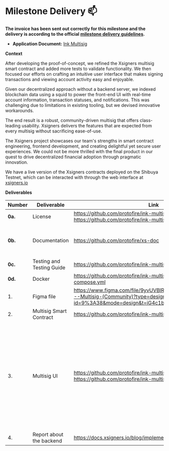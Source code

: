 # Milestone Delivery :mailbox:

**The invoice has been sent out correctly for this milestone and the delivery is according to the official [milestone delivery guidelines](https://github.com/smart-contract-bounty/Support-Docs/blob/master/milestone-deliverables-guidelines.md).**

- **Application Document:** [Ink Multisig](https://github.com/use-inkubator/Ecosystem-Grants/blob/master/applications/ink_contract_multi-sig.md)

**Context**

After developing the proof-of-concept, we refined the Xsigners multisig smart contract and added more tests to validate functionality. We then focused our efforts on crafting an intuitive user interface that makes signing transactions and viewing account activity easy and enjoyable.

Given our decentralized approach without a backend server, we indexed blockchain data using a squid to power the front-end UI with real-time account information, transaction statuses, and notifications. This was challenging due to limitations in existing tooling, but we devised innovative workarounds.

The end result is a robust, community-driven multisig that offers class-leading usability. Xsigners delivers the features that are expected from every multisig without sacrificing ease-of-use.

The Xsigners project showcases our team's strengths in smart contract engineering, frontend development, and creating delightful yet secure user experiences. We could not be more thrilled with the final product in our quest to drive decentralized financial adoption through pragmatic innovation.

We have a live version of the Xsigners contracts deployed on the Shibuya Testnet, which can be interacted with through the web interface at [xsigners.io](https://xsigners.io)

**Deliverables**

| Number  | Deliverable               | Link                                                                                                                                          | Notes                                                                                                                                                                                                                  |
| ------- | ------------------------- | --------------------------------------------------------------------------------------------------------------------------------------------- | ---------------------------------------------------------------------------------------------------------------------------------------------------------------------------------------------------------------------- |
| **0a.** | License                   | https://github.com/protofire/ink-multisig/blob/main/LICENSE / https://github.com/protofire/ink-multisig-ui/blob/main/LICENSE               |                                                                                                                                                                                                                        |
| **0b.** | Documentation             | https://github.com/protofire/xs-doc                                                                                                           | The documentation is accessible from the Docs tab in the app.                                                                                                                                                           |
| **0c.** | Testing and Testing Guide | https://github.com/protofire/ink-multisig/blob/main/README.md                                                                                 |                                                                                                                                                                                                                        |
| **0d.** | Docker                    | https://github.com/protofire/ink-multisig-ui/blob/develop/docker-compose.yml                                                                  |                                                                                                                                                                                                                        |
| 1.      | Figma file                | https://www.figma.com/file/9yvUVBlRE2CPfVw0rtDZ21/XSigners---Multisig-(Community)?type=design&node-id=9%3A38&mode=design&t=iG4c1byvfJk7aEdb-1 |                                                                                                                                                                                                                        |
| 2.      | Multisig Smart Contract   | https://github.com/protofire/ink-multisig                                                                                                     |                                                                                                                                                                                                                        |
| 3.      | Multisig UI               | https://github.com/protofire/ink-multisig-ui / https://github.com/protofire/ink-multisig-squid-shibuya                                        | The squid serves as a vital component, responsible for retrieving and processing data from the blockchain. Its primary function is to supply the UI with real-time information, enhancing the overall user experience. |
| 4.      | Report about the backend  | https://docs.xsigners.io/blog/implementation                                                                                                  |                                                                                                                                                                                                                        |
